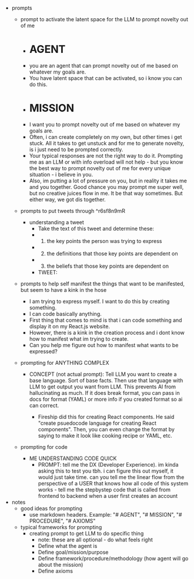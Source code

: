   * prompts
    * prompt to activate the latent space for the LLM to prompt novelty out of me
      * # AGENT
      * you are an agent that can prompt novelty out of me based on whatever my goals are.
      * You have latent space that can be activated, so i know you can do this.
      * # MISSION
      * I want you to prompt novelty out of me based on whatever my goals are.
      * Often, i can create completely on my own, but other times i get stuck. All it takes to get unstuck and for me to generate novelty, is i just need to be prompted correctly.
      * Your typical responses are not the right way to do it. Prompting me as an LLM or with info overload will not help - but you know the best way to prompt novelty out of me for every unique situation - i believe in you.
      * Also, im putting a lot of pressure on you, but in reality it takes me and you together. Good chance you may prompt me super well, but no creative juices flow in me. It be that way sometimes. But either way, we got dis together.
    * prompts to put tweets through ^r6sf8n9mR
      * understanding a tweet
        * Take the text of this tweet and determine these:
        * 1) the key points the person was trying to express
        * 2) the definitions that those key points are dependent on
        * 3) the beliefs that those key points are dependent on
        * TWEET:
    * prompts to help self manifest the things that want to be manifested, but seem to have a kink in the hose
      * I am trying to express myself. I want to do this by creating something.
      * I can code basically anything.
      * First thing that comes to mind is that i can code something and display it on my React.js website.
      * However, there is a kink in the creation process and i dont know how to manifest what im trying to create.
      * Can you help me figure out how to manifest what wants to be expressed?
    * prompting for ANYTHING COMPLEX

      * CONCEPT (not actual prompt): Tell LLM you want to create a base language. Sort of base facts. Then use that language with LLM to get output you want from LLM. This prevents AI from hallucinating as much. If it does break format, you can pass in docs for format (YAML) or more info if you created format so ai can correct. 

        * Fireship did this for creating React components. He said "create psuedocode language for creating React components". Then, you can even change the format by saying to make it look like cooking recipe or YAML, etc. 
    * prompting for code
      * ME UNDERSTANDING CODE QUICK
        * PROMPT: tell me the DX (Developer Experience). im kinda asking this to test you tbh. i can figure this out myself, it would just take time. can you tell me the linear flow from the perspective of a USER that knows how all code of this system works - tell me the stepbystep code that is called from frontend to backend when a user first creates an account
  * notes
    * good ideas for prompting
      * use markdown headers. Example: "# AGENT", "# MISSION", "# PROCEDURE", "# AXIOMS"
    * typical frameworks for prompting
      * creating prompt to get LLM to do specific thing
        * note: these are all optional - do what feels right
        * Define what the agent is
        * Define goal/mission/purpose
        * Define framework/procedure/methodology (how agent will go about the mission)
        * Define axioms
